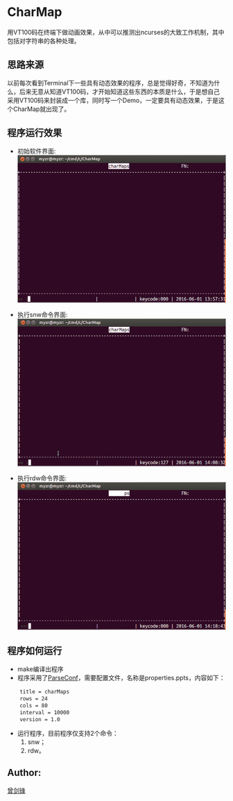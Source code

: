 # CharMap

用VT100码在终端下做动画效果，从中可以推测出ncurses的大致工作机制，其中包括对字符串的各种处理。

## 思路来源

以前每次看到Terminal下一些具有动态效果的程序，总是觉得好奇，不知道为什么，后来无意从知道VT100码，才开始知道这些东西的本质是什么，于是想自己采用VT100码来封装成一个库，同时写一个Demo，一定要具有动态效果，于是这个CharMap就出现了。

## 程序运行效果

* 初始软件界面:  
![CharMap](image/charmap.gif)

* 执行snw命令界面:  
![CharMap](image/SNW.gif)

* 执行rdw命令界面:  
![CharMap](image/RDW.gif)

## 程序如何运行
* make编译出程序
* 程序采用了[ParseConf](https://github.com/AplexOS/ParseConf)，需要配置文件，名称是properties.ppts，内容如下：

```
    title = charMaps
    rows = 24 
    cols = 80
    interval = 10000
    version = 1.0
```

* 运行程序，目前程序仅支持2个命令：
  1. snw；
  2. rdw。

## Author:

[曾剑锋](http://www.cnblogs.com/zengjfgit/)
